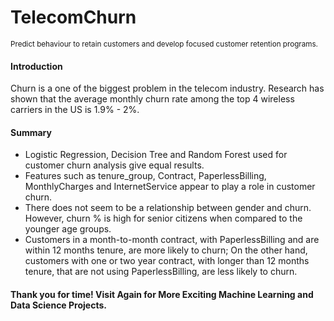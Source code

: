 # TelecomChurn

<sub>Predict behaviour to retain customers and develop focused customer retention programs.</sub>

<h4>Introduction</h4>
Churn is a one of the biggest problem in the telecom industry. 
Research has shown that the average monthly churn rate among the top 4 wireless carriers in the US is 1.9% - 2%.

<h4>Summary</h4>
<ul><li>Logistic Regression, Decision Tree and Random Forest used for customer churn analysis give equal results.</li>
  <li>Features such as tenure_group, Contract, PaperlessBilling, MonthlyCharges and InternetService appear to play a role in customer churn.</li>
 <li>There does not seem to be a relationship between gender and churn. However, churn % is high for senior citizens when compared to the younger age groups.</li>
 <li>Customers in a month-to-month contract, with PaperlessBilling and are within 12 months tenure, are more likely to churn; On the other hand, customers with one or two year contract, with longer than 12 months tenure, that are not using PaperlessBilling, are less likely to churn.</li></ul>
 
<h4>Thank you for time! Visit Again for More Exciting Machine Learning and Data Science Projects.</h4>





